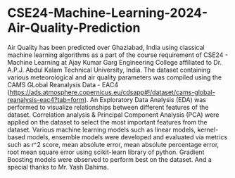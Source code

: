 # CSE24-Machine-Learning-2024-Air-Quality-Prediction
Air Quality has been predicted over Ghaziabad, India using classical machine learning algorithms as a part of the course requirement of CSE24 - Machine Learning at Ajay Kumar Garg Engineering College affiliated to Dr. A.P.J. Abdul Kalam Technical University, India.
The dataset containing various meteorological and air quality parameters was compiled using the CAMS GLobal Reanalysis Data - EAC4 (https://ads.atmosphere.copernicus.eu/cdsapp#!/dataset/cams-global-reanalysis-eac4?tab=form). An Exploratory Data Analysis (EDA) was performed to visualize relationships between different features of the dataset. Correlation analysis & Principal Component Analysis (PCA) were applied on the dataset to select the most important features from the dataset. Various machine learning models such as linear models, kernel-based models, ensemble models were developed and evaluated via metrics such as r^2 score, mean absolute error, mean absolute percentage error, root mean square error using scikit-learn library of python. Gradient Boosting models were observed to perform best on the dataset.
And a special thanks to Mr. Yash Dahima.

